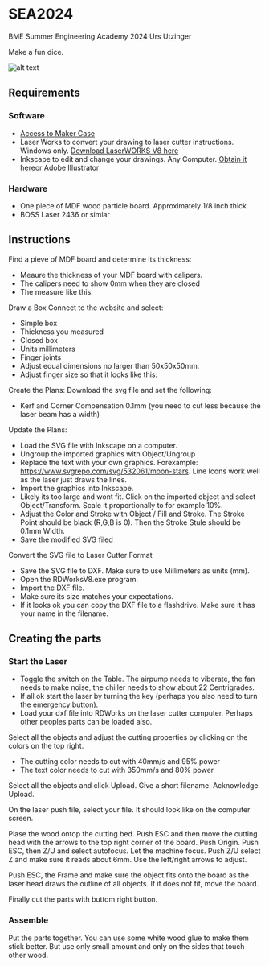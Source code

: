 # SEA2024
BME Summer Engineering Academy 2024 Urs Utzinger

Make a fun dice.


![alt text](filename)

## Requirements

### Software
- [Access to Maker Case](https://en.makercase.com/)
- Laser Works to convert your drawing to laser cutter instructions. Windows only. [Download LaserWORKS V8 here](https://bosslaser.com/laser-software/)
- Inkscape to edit and change your drawings. Any Computer. [Obtain it here](https://inkscape.org/release/inkscape-1.2/)or Adobe Illustrator

### Hardware
- One piece of MDF wood particle board. Approximately 1/8 inch thick
- BOSS Laser 2436 or simiar

## Instructions
Find a pieve of MDF board and determine its thickness:
- Meaure the thickness of your MDF board with calipers.
- The calipers need to show 0mm when they are closed
- The measure like this:

Draw a Box
Connect to the website and select:
- Simple box
- Thickness you measured
- Closed box
- Units millimeters
- Finger joints
- Adjust equal dimensions no larger than 50x50x50mm.
- Adjust finger size so that it looks like this:

Create the Plans:
Download the svg file and set the following:
- Kerf and Corner Compensation 0.1mm (you need to cut less because the laser beam has a width)

Update the Plans:
- Load the SVG file with Inkscape on a computer.
- Ungroup the imported graphics with Object/Ungroup
- Replace the text with your own graphics. Forexample: https://www.svgrepo.com/svg/532061/moon-stars. Line Icons work well as the laser just draws the lines. 
- Import the graphics into Inkscape.
- Likely its too large and wont fit. Click on the imported object and select Object/Transform. Scale it proportionally to for example 10%.
- Adjust the Color and Stroke with Object / Fill and Stroke. The Stroke Point should be black (R,G,B is 0). Then the Stroke Stule should be 0.1mm Width.
- Save the modified SVG filed

Convert the SVG file to Laser Cutter Format
- Save the SVG file to DXF. Make sure to use Millimeters as units (mm).
- Open the RDWorksV8.exe program.
- Import the DXF file.
- Make sure its size matches your expectations.
- If it looks ok you can copy the DXF file to a flashdrive. Make sure it has your name in the filename.

## Creating the parts

### Start the Laser
- Toggle the switch on the Table. The airpump needs to viberate, the fan needs to make noise, the chiller needs to show about 22 Centrigrades.
- If all ok start the laser by turning the key (perhaps you also need to turn the emergency button).
- Load your dxf file into RDWorks on the laser cutter computer. Perhaps other peoples parts can be loaded also.

Select all the objects and adjust the cutting properties by clicking on the colors on the top right.
- The cutting color needs to cut with 40mm/s and 95% power
- The text color needs to cut with 350mm/s and 80% power

Select all the objects and click Upload. Give a short filename. Acknowledge Upload.

On the laser push file, select your file. It should look like on the computer screen.

Plase the wood ontop the cutting bed.
Push ESC and then move the cutting head with the arrows to the top right corner of the board. Push Origin.
Push ESC, then Z/U and select autofocus. Let the machine focus.
Push Z/U select Z and make sure it reads about 6mm. Use the left/right arrows to adjust.

Push ESC, the Frame and make sure the object fits onto the board as the laser head draws the outline of all objects. If it does not fit, move the board.

Finally cut the parts with buttom right button.

### Assemble
Put the parts together. 
You can use some white wood glue to make them stick better. But use only small amount and only on the sides that touch other wood.



